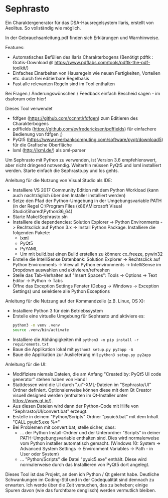 # Sephrasto
Ein Charaktergenerator für das DSA-Hausregelsystem Ilaris, erstellt von Aeolitus. So vollständig wie möglich.

In der Gebrauchsanleitung.pdf finden sich Erklärungen und Warnhinweise.

Features:
* Automatisches Befüllen des Ilaris Charakterbogens (Benötigt pdftk : Gratis-Download @ https://www.pdflabs.com/tools/pdftk-the-pdf-toolkit/)
* Einfaches Einarbeiten von Hausregeln wie neuen Fertigkeiten, Vorteilen etc. durch frei editierbare Regelbasis
* Fast alle relevanten Regeln sind im Tool enthalten

Bei Fragen / Änderungswünschen / Feedback einfach Bescheid sagen - im dsaforum oder hier!

Dieses Tool verwendet 
* fdfgen (https://github.com/ccnmtl/fdfgen) zum Editieren des Charakterbogens 
* pdffields (https://github.com/evfredericksen/pdffields) für einfachere Bedienung von fdfgen ;)
* PyQt5 (https://www.riverbankcomputing.com/software/pyqt/download5) für die Grafische Oberfläche
* lxml (http://lxml.de/) als xml-parser

Um Sephrasto mit Python zu verwenden, ist Version 3.6 empfehlenswert, aber nicht dringend notwendig. Weiterhin müssen PyQt5 und lxml installiert werden. Starte einfach die Sephrasto.py und los gehts.

Anleitung für die Nutzung von Visual Studio als IDE:
* Installiere VS 2017 Community Edition mit dem Python Workload (kann auch nachträglich über den Installer installiert werden)
* Setze den Pfad der Python-Umgebung in der Umgebungsvariable PATH (in der Regel C:\Program Files (x86)\Microsoft Visual Studio\Shared\Python36_64)
* Starte Make/Sephrasto.sln
* Installiere die dependencies: Solution Explorer -> Python Environments -> Rechtsclick auf Python 3.x -> Install Python Package. Installiere die folgenden Pakete:
    * lxml
    * PyQt5
	* PyYAML
    * Um mit build.bat einen Build erstellen zu können: cx_freeze, pywin32
* Erstelle die IntelliSense Datenbank: Solution Explorer -> Rechtsclick auf Python Environments -> View all Python environments -> IntelliSense im Dropdown auswahlen und aktivieren/refreshen
* Stelle das Tab-Verhalten auf "Insert Spaces": Tools -> Options -> Text Editor -> Python -> Tabs
* Öffne das Exception Settings Fenster (Debug -> Windows -> Exception Settings) und selektiere alle Python Exceptions

Anleitung für die Nutzung auf der Kommandzeile (z.B. Linux, OS X):
* Installiere Python 3 für dein Betriebssystem
* Erstelle eine virtuelle Umgebung für Sephrasto und aktiviere es:
  ```bash
  python3 -m venv .venv
  source .venv/bin/activate
  ```
* Installiere die Abhängigkeiten mit `python3 -m pip install -r requirements.txt`
* Baue die Applikation lokal mit `python3 setup.py py2app -A`
* Baue die Applikation zur Auslieferung mit `python3 setup.py py2app`

Anleitung für die UI:
* Modifiziere niemals Dateien, die am Anfang "Created by: PyQt5 UI code generator" stehen haben von Hand!
* Stattdessen wird die UI durch ".ui"-XML-Dateien im "Sephrasto/UI" Ordner definiert. Optionalerweise können diese mit dem Qt Creator visuell designed werden (enthalten im Qt-Installer unter https://www.qt.io/).
* Aus diesen Dateien wird dann der Python-Code mit Hilfe von "Sephrasto/UI/convert.bat" erzeugt.
* Erstelle in deinem "Python/Scripts" Ordner "pyuic5.bat" mit dem Inhalt "CALL pyuic5.exe %*"
* Bei Problemen mit convert.bat, stelle sicher, dass:
    * ... der Python Install-Ordner und der Unterordner "Scripts" in deiner PATH-Umgebungsvariable enthalten sind. Dies wird normalerweise vom Python installer automatisch gemacht. (Windows 10: System -> Advanced System Settings -> Environment Variables -> Path - in User oder System)
    * ... "Python/Scripts" die Datei "pyuic5.exe" enthält. Diese wird normalerweise durch das Installieren von PyQt5 dort angelegt.

Dieses Tool ist das Projekt, an dem ich Python / Qt gelernt habe. Deutliche Schwankungen im Coding-Stil und in der Codequalität sind demnach zu erwarten. Ich werde über die Zeit versuchen, das zu beheben; einige Spuren davon (wie das furchtbare denglisch) werden vermutlich bleiben. 